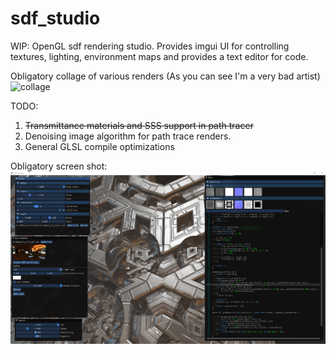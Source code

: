 # sdf_studio
WIP: OpenGL sdf rendering studio.  Provides imgui UI for controlling textures, lighting, environment maps and provides a text editor for code.

Obligatory collage of various renders (As you can see I'm a very bad artist)
![collage](https://github.com/zackpudil/sdf_studio/blob/main/collage.png?raw=true)

TODO:
1. <s>Transmittance materials and SSS support in path tracer</s>
3. Denoising image algorithm for path trace renders.
4. General GLSL compile optimizations

Obligatory screen shot:
![screenshot3](https://raw.githubusercontent.com/zackpudil/sdf_studio/main/screenshot.png)
